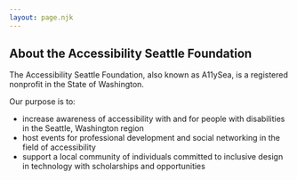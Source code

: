 ```yaml
---
layout: page.njk
---
```


## About the Accessibility Seattle Foundation

The Accessibility Seattle Foundation, also known as A11ySea, is a registered nonprofit in the State of Washington.

Our purpose is to:
- increase awareness of accessibility with and for people with disabilities in the Seattle, Washington region
- host events for professional development and social networking in the field of accessibility
- support a local community of individuals committed to inclusive design in technology with scholarships and opportunities

